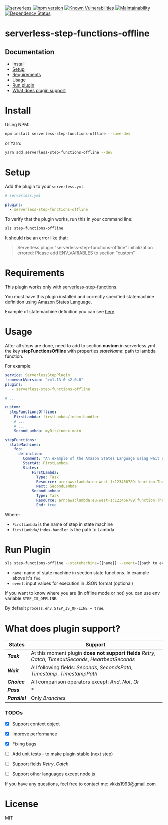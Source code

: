 [![serverless](http://public.serverless.com/badges/v3.svg)](http://www.serverless.com)
[![npm version](https://badge.fury.io/js/serverless-step-functions-offline.svg)](https://badge.fury.io/js/serverless-step-functions-offline)
[![Known Vulnerabilities](https://snyk.io/test/github/vkkis93/serverless-step-functions-offline/badge.svg?targetFile=package.json)](https://snyk.io/test/github/vkkis93/serverless-step-functions-offline?targetFile=package.json)
[![Maintainability](https://api.codeclimate.com/v1/badges/b321644ef368976aee12/maintainability)](https://codeclimate.com/github/vkkis93/serverless-step-functions-offline/maintainability)
[![Dependency Status](https://david-dm.org/vkkis93/serverless-step-functions-offline.svg)](https://david-dm.org/vkkis93/serverless-step-functions-offline)

# serverless-step-functions-offline

## Documentation

- [Install](#install)
- [Setup](#setup)
- [Requirements](#requirements)
- [Usage](#usage)
- [Run plugin](#run-plugin)
- [What does plugin support](#what-does-plugin-support)

# Install
Using NPM:
```bash
npm install serverless-step-functions-offline --save-dev
```
or Yarn:
```bash
yarn add serverless-step-functions-offline --dev
```

# Setup
Add the plugin to your `serverless.yml`:
```yaml
# serverless.yml

plugins:
  - serverless-step-functions-offline
```

To verify that the plugin works, run this in your command line:
```bash
sls step-functions-offline
```

It should rise an error like that:

> Serverless plugin "serverless-step-functions-offline" initialization errored: Please add ENV_VARIABLES to section "custom"

# Requirements
This plugin works only with [serverless-step-functions](https://github.com/horike37/serverless-step-functions).

You must have this plugin installed and correctly specified statemachine definition using Amazon States Language.

Example of statemachine definition you can see [here](https://github.com/horike37/serverless-step-functions#setup).

# Usage
After all steps are done, need to add to section **custom** in serverless.yml the key **stepFunctionsOffline** with properties *stateName*: path to lambda function.

For example:

```yaml
service: ServerlessStepPlugin
frameworkVersion: ">=1.13.0 <2.0.0"
plugins:
   - serverless-step-functions-offline

# ...

custom:
  stepFunctionsOffline:
    FirstLambda: firstLambda/index.handler
    # ...
    # ...
    SecondLambda: myDir/index.main

stepFunctions:
  stateMachines:
    foo:
      definition:
        Comment: "An example of the Amazon States Language using wait states"
        StartAt: FirstLambda
        States:
            FirstLambda:
              Type: Task
              Resource: arn:aws:lambda:eu-west-1:123456789:function:TheFirstLambda
              Next: SecondLambda
            SecondLambda:
              Type: Task
              Resource: arn:aws:lambda:eu-west-1:123456789:function:TheSecondLambda
              End: true
```

Where:
- `FirstLambda` is the name of step in state machine
- `firstLambda/index.handler` is the path to Lambda

# Run Plugin
```bash
sls step-functions-offline --stateMachine={{name}} --event={{path to event file}}
```

- `name`: name of state machine in section state functions. In example above it's `foo`.
- `event`: input values for execution in JSON format (optional)

If you want to know where you are (in offline mode or not) you can use env variable `STEP_IS_OFFLINE`.

By default `process.env.STEP_IS_OFFLINE = true`.

# What does plugin support?
| States | Support |
| ------ | ------ |
| ***Task*** | At this moment  plugin **does not support fields** *Retry*, *Catch*, *TimeoutSeconds*, *HeartbeatSeconds*
| ***Wait***  | All following fields: *Seconds*, *SecondsPath*, *Timestamp*, *TimestampPath* |
| ***Choice*** | All comparison operators except: *And*, *Not*, *Or*|
| ***Pass*** | * |
| ***Parallel*** |  Only *Branches*

### TODOs
 - [x] Support context object
 - [x] Improve performance
 - [x] Fixing bugs
 - [ ] Add unit tests - to make plugin stable (next step)
 - [ ] Support fields *Retry*, *Catch*
 - [ ] Support other languages except node.js


If you have any questions, feel free to contact me: vkkis1993@gmail.com

# License

MIT
